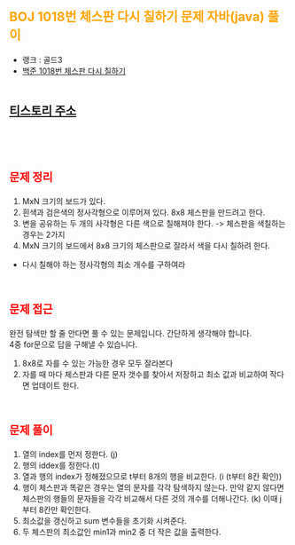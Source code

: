 # <span style="color:orange; font-size:17pt; font-weight:bold">BOJ 1018번 체스판 다시 칠하기 문제 자바(java)  풀이</span>
- 랭크 : 골드3
- [백준 1018번 체스판 다시 칠하기](https://www.acmicpc.net/problem/1018)
<br><br>

## [티스토리 주소](https://hoho325.tistory.com/)
<br><br>

# <span style="color: red; font-size:15pt">문제 정리</span>
1. MxN 크기의 보드가 있다.
2. 흰색과 검은색의 정사각형으로 이루어져 있다. 8x8 체스판을 만드려고 한다.
3. 변을 공유하는 두 개의 사각형은 다른 색으로 칠해져야 한다. -> 체스판을 색칠하는 경우는 2가지
4. MxN 크기의 보드에서 8x8 크기의 체스판으로 잘라서 색을 다시 칠하려 한다.
* 다시 칠해야 하는 정사각형의 최소 개수를 구하여라
<br><br>

# <span style="color: red; font-size:15pt">문제 접근</span>
완전 탐색만 할 줄 안다면 풀 수 있는 문제입니다. 간단하게 생각해야 합니다.  
4중 for문으로 답을 구해낼 수 있습니다.
1. 8x8로 자를 수 있는 가능한 경우 모두 잘라본다
2. 자를 때 마다 체스판과 다른 문자 갯수를 찾아서 저장하고 최소 값과 비교하여 작다면 업데이트 한다.
<br><br>

# <span style="color: red; font-size:15pt">문제 풀이</span>
1. 열의 index를 먼저 정한다. (j)
2. 행의 iddex를 정한다.(t)
3. 열과 행의 index가 정해졌으므로 t부터 8개의 행을 비교한다. (i (t부터 8칸 확인))
4. 행이 체스판과 똑같은 경우는 열의 문자를 각각 탐색하지 않는다.
    만약 같지 않다면 체스판의 행들의 문자들을 각각 비교해서 다른 것의 개수를 더해나간다. (k) 이때 j부터 8칸만 확인한다.
5. 최소값을 갱신하고 sum 변수들을 초기화 시켜준다.
6. 두 체스판의 최소값인 min1과 min2 중 더 작은 값을 출력한다.
